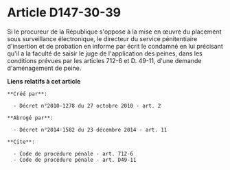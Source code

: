 # Article D147-30-39

Si le procureur de la République s'oppose à la mise en œuvre du placement sous surveillance électronique, le directeur du
service pénitentiaire d'insertion et de probation en informe par écrit le condamné en lui précisant qu'il a la faculté de
saisir le juge de l'application des peines, dans les conditions prévues par les articles 712-6 et D. 49-11, d'une demande
d'aménagement de peine.

**Liens relatifs à cet article**

	**Créé par**:

	  - Décret n°2010-1278 du 27 octobre 2010 - art. 2

	**Abrogé par**:

	  - Décret n°2014-1582 du 23 décembre 2014 - art. 11

	**Cite**:

	  - Code de procédure pénale - art. 712-6
	  - Code de procédure pénale - art. D49-11
